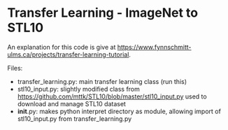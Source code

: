 # Transfer Learning - ImageNet to STL10

An explanation for this code is give at https://www.fynnschmitt-ulms.ca/projects/transfer-learning-tutorial.

Files:
- transfer_learning.py: main transfer learning class (run this)
- stl10_input.py: slightly modified class from https://github.com/mttk/STL10/blob/master/stl10_input.py used to download and manage STL10 dataset
- __init__.py: makes python interpret directory as module, allowing import of stl10_input.py from transfer_learning.py
